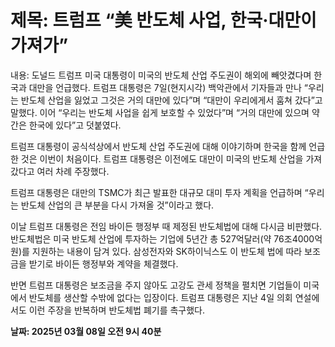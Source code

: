 # **제목: 트럼프 “美 반도체 사업, 한국·대만이 가져가”**

  내용: 도널드 트럼프 미국 대통령이 미국의 반도체 산업 주도권이 해외에 빼앗겼다며 한국과 대만을 언급했다.
트럼프 대통령은 7일(현지시각) 백악관에서 기자들과 만나 “우리는 반도체 산업을 잃었고 그것은 거의 대만에 있다”며 “대만이 우리에게서 훔쳐 갔다”고 말했다. 이어 “우리는 반도체 사업을 쉽게 보호할 수 있었다”며 “거의 대만에 있으며 약간은 한국에 있다”고 덧붙였다.

트럼프 대통령이 공식석상에서 반도체 산업 주도권에 대해 이야기하며 한국을 함께 언급한 것은 이번이 처음이다. 트럼프 대통령은 이전에도 대만이 미국의 반도체 산업을 가져갔다고 여러 차례 주장했다.

트럼프 대통령은 대만의 TSMC가 최근 발표한 대규모 대미 투자 계획을 언급하며 “우리는 반도체 산업의 큰 부분을 다시 가져올 것”이라고 했다.

이날 트럼프 대통령은 전임 바이든 행정부 때 제정된 반도체법에 대해 다시금 비판했다. 반도체법은 미국 반도체 산업에 투자하는 기업에 5년간 총 527억달러(약 76조4000억원)를 지원하는 내용이 담겨 있다. 삼성전자와 SK하이닉스도 이 반도체 법에 따라 보조금을 받기로 바이든 행정부와 계약을 체결했다.

반면 트럼프 대통령은 보조금을 주지 않아도 고강도 관세 정책을 펼치면 기업들이 미국에서 반도체를 생산할 수밖에 없다는 입장이다. 트럼프 대통령은 지난 4일 의회 연설에서도 이런 주장을 반복하며 반도체법 폐기를 촉구했다.

  **날짜: 2025년 03월 08일 오전 9시 40분**